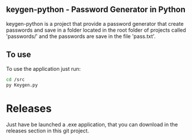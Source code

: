 ## keygen-python - Password Generator in Python
keygen-python is a project that provide a password generator that create passwords and save in a folder located in the root folder of projects called 'passwords/' and the passwords are save in the file 'pass.txt'.

## To use
To use the application just run:
~~~bash
cd /src
py Keygen.py
~~~
# Releases
Just have be launched a .exe application, that you can download in the releases section in this git project.

